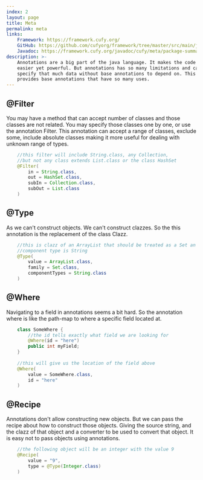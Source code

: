 ```yaml
---
index: 2
layout: page
title: Meta
permalink: meta
links:
    Framework: https://framework.cufy.org/
    GitHub: https://github.com/cufyorg/framework/tree/master/src/main/java/cufy/meta
    Javadoc: https://framework.cufy.org/javadoc/cufy/meta/package-summary.html
description: >-
    Annotations are a big part of the java language. It makes the code more
    easier yet powerful. But annotations has so many limitations and can't 
    specify that much data without base annotations to depend on. This package
    provides base annotations that have so many uses.
---
```


## @Filter
You may have a method that can accept number of classes and those classes are not
related. You may specify those classes one by one, or use the annotation Filter.
This annotation can accept a range of classes, exclude some, include absolute
classes making it more useful for dealing with unknown range of types.
```java 
    //this filter will include String.class, any Collection, 
    //but not any class extends List.class or the class HashSet
    @Filter(
        in = String.class,
        out = HashSet.class,
        subIn = Collection.class,
        subOut = List.class
    )
```

## @Type
As we can't construct objects. We can't construct clazzes. So the this annotation
is the replacement of the class Clazz. 
```java 
    //this is clazz of an ArrayList that should be treated as a Set an its 
    //component type is String
    @Type(
        value = ArrayList.class,
        family = Set.class,
        componentTypes = String.class
    )
```

## @Where
Navigating to a field in annotations seems a bit hard. So the annotation where
is like the path-map to where a specific field located at.
```java 
    class SomeWhere {
        //the id tells exactly what field we are looking for
        @Where(id = "here")
        public int myField;
    }
    
    //this will give us the location of the field above
    @Where(
        value = SomeWhere.class,
        id = "here"
    )
```

## @Recipe
Annotations don't allow constructing new objects. But we can pass the recipe
about how to construct those objects. Giving the source string, and the clazz
of that object and a converter to be used to convert that object. It is easy
not to pass objects using annotations.
```java 
    //the following object will be an integer with the value 9
    @Recipe(
        value = "9",
        type = @Type(Integer.class)
    )
```